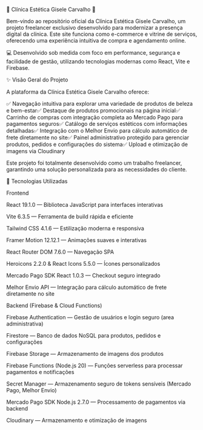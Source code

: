 🌸 Clínica Estética Gisele Carvalho 🌸

Bem-vindo ao repositório oficial da Clínica Estética Gisele Carvalho, um projeto freelancer exclusivo desenvolvido para modernizar a presença digital da clínica. Este site funciona como e-commerce e vitrine de serviços, oferecendo uma experiência intuitiva de compra e agendamento online.

💻 Desenvolvido sob medida com foco em performance, segurança e facilidade de gestão, utilizando tecnologias modernas como React, Vite e Firebase.

✨ Visão Geral do Projeto

A plataforma da Clínica Estética Gisele Carvalho oferece:

✅ Navegação intuitiva para explorar uma variedade de produtos de beleza e bem-estar✅ Destaque de produtos promocionais na página inicial✅ Carrinho de compras com integração completa ao Mercado Pago para pagamentos seguros✅ Catálogo de serviços estéticos com informações detalhadas✅ Integração com o Melhor Envio para cálculo automático de frete diretamente no site✅ Painel administrativo protegido para gerenciar produtos, pedidos e configurações do sistema✅ Upload e otimização de imagens via Cloudinary

Este projeto foi totalmente desenvolvido como um trabalho freelancer, garantindo uma solução personalizada para as necessidades do cliente.

🚀 Tecnologias Utilizadas

Frontend

React 19.1.0 — Biblioteca JavaScript para interfaces interativas

Vite 6.3.5 — Ferramenta de build rápida e eficiente

Tailwind CSS 4.1.6 — Estilização moderna e responsiva

Framer Motion 12.12.1 — Animações suaves e interativas

React Router DOM 7.6.0 — Navegação SPA

Heroicons 2.2.0 & React Icons 5.5.0 — Ícones personalizados

Mercado Pago SDK React 1.0.3 — Checkout seguro integrado

Melhor Envio API — Integração para cálculo automático de frete diretamente no site

Backend (Firebase & Cloud Functions)

Firebase Authentication — Gestão de usuários e login seguro (area administrativa)

Firestore — Banco de dados NoSQL para produtos, pedidos e configurações

Firebase Storage — Armazenamento de imagens dos produtos

Firebase Functions (Node.js 20) — Funções serverless para processar pagamentos e notificações

Secret Manager — Armazenamento seguro de tokens sensíveis (Mercado Pago, Melhor Envio)

Mercado Pago SDK Node.js 2.7.0 — Processamento de pagamentos via backend

Cloudinary — Armazenamento e otimização de imagens

